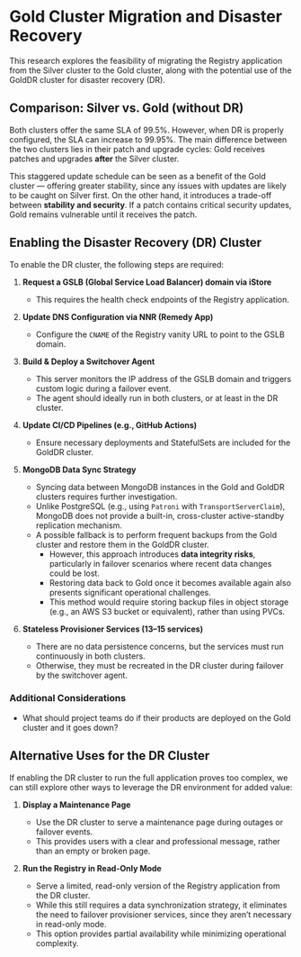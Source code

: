 # Gold Cluster Migration and Disaster Recovery

This research explores the feasibility of migrating the Registry application from the Silver cluster to the Gold cluster, along with the potential use of the GoldDR cluster for disaster recovery (DR).

## Comparison: Silver vs. Gold (without DR)

Both clusters offer the same SLA of 99.5%. However, when DR is properly configured, the SLA can increase to 99.95%. The main difference between the two clusters lies in their patch and upgrade cycles: Gold receives patches and upgrades **after** the Silver cluster.

This staggered update schedule can be seen as a benefit of the Gold cluster — offering greater stability, since any issues with updates are likely to be caught on Silver first. On the other hand, it introduces a trade-off between **stability and security**. If a patch contains critical security updates, Gold remains vulnerable until it receives the patch.

## Enabling the Disaster Recovery (DR) Cluster

To enable the DR cluster, the following steps are required:

1. **Request a GSLB (Global Service Load Balancer) domain via iStore**

    - This requires the health check endpoints of the Registry application.

2. **Update DNS Configuration via NNR (Remedy App)**

    - Configure the `CNAME` of the Registry vanity URL to point to the GSLB domain.

3. **Build & Deploy a Switchover Agent**

    - This server monitors the IP address of the GSLB domain and triggers custom logic during a failover event.
    - The agent should ideally run in both clusters, or at least in the DR cluster.

4. **Update CI/CD Pipelines (e.g., GitHub Actions)**

    - Ensure necessary deployments and StatefulSets are included for the GoldDR cluster.

5. **MongoDB Data Sync Strategy**

    - Syncing data between MongoDB instances in the Gold and GoldDR clusters requires further investigation.
    - Unlike PostgreSQL (e.g., using `Patroni` with `TransportServerClaim`), MongoDB does not provide a built-in, cross-cluster active-standby replication mechanism.
    - A possible fallback is to perform frequent backups from the Gold cluster and restore them in the GoldDR cluster.
        - However, this approach introduces **data integrity risks**, particularly in failover scenarios where recent data changes could be lost.
        - Restoring data back to Gold once it becomes available again also presents significant operational challenges.
        - This method would require storing backup files in object storage (e.g., an AWS S3 bucket or equivalent), rather than using PVCs.

6. **Stateless Provisioner Services (13–15 services)**
    - There are no data persistence concerns, but the services must run continuously in both clusters.
    - Otherwise, they must be recreated in the DR cluster during failover by the switchover agent.

### Additional Considerations

-   What should project teams do if their products are deployed on the Gold cluster and it goes down?

## Alternative Uses for the DR Cluster

If enabling the DR cluster to run the full application proves too complex, we can still explore other ways to leverage the DR environment for added value:

1. **Display a Maintenance Page**

    - Use the DR cluster to serve a maintenance page during outages or failover events.
    - This provides users with a clear and professional message, rather than an empty or broken page.

2. **Run the Registry in Read-Only Mode**
    - Serve a limited, read-only version of the Registry application from the DR cluster.
    - While this still requires a data synchronization strategy, it eliminates the need to failover provisioner services, since they aren’t necessary in read-only mode.
    - This option provides partial availability while minimizing operational complexity.
